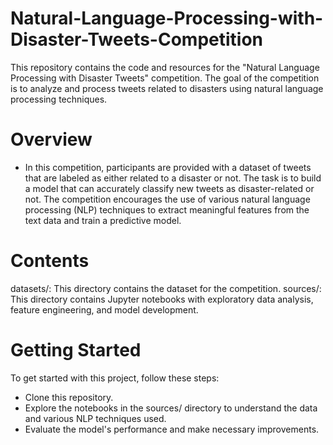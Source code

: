 # Natural-Language-Processing-with-Disaster-Tweets-Competition
This repository contains the code and resources for the "Natural Language Processing with Disaster Tweets" competition. The goal of the competition is to analyze and process tweets related to disasters using natural language processing techniques.

# Overview
- In this competition, participants are provided with a dataset of tweets that are labeled as either related to a disaster or not. The task is to build a model that can accurately classify new tweets as disaster-related or not. The competition encourages the use of various natural language processing (NLP) techniques to extract meaningful features from the text data and train a predictive model.


# Contents
datasets/: This directory contains the dataset for the competition.
sources/: This directory contains Jupyter notebooks with exploratory data analysis, feature engineering, and model development.

# Getting Started
To get started with this project, follow these steps:
- Clone this repository.
- Explore the notebooks in the sources/ directory to understand the data and various NLP techniques used.
- Evaluate the model's performance and make necessary improvements.
